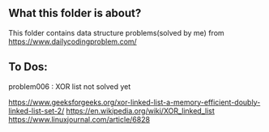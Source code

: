 What this folder is about?
--------------------------

This folder contains data structure problems(solved by me) from https://www.dailycodingproblem.com/   

To Dos:
-------
problem006   : XOR list not solved yet

https://www.geeksforgeeks.org/xor-linked-list-a-memory-efficient-doubly-linked-list-set-2/
https://en.wikipedia.org/wiki/XOR_linked_list
https://www.linuxjournal.com/article/6828
